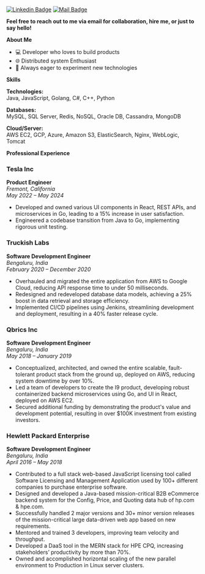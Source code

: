 <space><space> [![Linkedin Badge](https://img.shields.io/badge/-Akash%20Ramasamudra%20Basavaraj%20-blue?style=flat&labelColor=0e76a8&logo=linkedin&logoColor=white)](https://www.linkedin.com/in/akash-rb/ "Connect on Linkedin") <space><space> [![Mail Badge](https://img.shields.io/badge/-Akash%20Ramasamudra%20Basavaraj%20-red?style=flat&labelColor=c0392b&logo=gmail&logoColor=white)](mailto:rbakashcs@gmail.com " Gmail")

**Feel free to reach out to me via email for collaboration, hire me, or just to say hello!**

**About Me**
- 💻 Developer who loves to build products
- 🌐 Distributed system Enthusiast
- 🚀 Always eager to experiment new technologies


**Skills**

**Technologies:**  
Java, JavaScript, Golang, C#, C++, Python

**Databases:**  
MySQL, SQL Server, Redis, NoSQL, Oracle DB, Cassandra, MongoDB


**Cloud/Server:**  
AWS EC2, GCP, Azure, Amazon S3, ElasticSearch, Nginx, WebLogic, Tomcat


**Professional Experience**

### Tesla Inc
**Product Engineer**  
*Fremont, California*  
*May 2022 – May 2024*

- Developed and owned various UI components in React, REST APIs, and microservices in Go, leading to a 15% increase in user satisfaction.
- Engineered a codebase transition from Java to Go, implementing rigorous unit testing.

### Truckish Labs
**Software Development Engineer**  
*Bengaluru, India*  
*February 2020 – December 2020*

- Overhauled and migrated the entire application from AWS to Google Cloud, reducing API response time to under 50 milliseconds.
- Redesigned and redeveloped database data models, achieving a 25% boost in data retrieval and storage efficiency.
- Implemented CI/CD pipelines using Jenkins, streamlining development and deployment, resulting in a 40% faster release cycle.

### Qbrics Inc
**Software Development Engineer**  
*Bengaluru, India*  
*May 2018 – January 2019*

- Conceptualized, architected, and owned the entire scalable, fault-tolerant product stack from the ground up, deployed on AWS, reducing system downtime by over 10%.
- Led a team of developers to create the I9 product, developing robust containerized backend microservices using Go, and UI in React, deployed on AWS EC2.
- Secured additional funding by demonstrating the product's value and development potential, resulting in over $100K investment from existing investors.

### Hewlett Packard Enterprise
**Software Development Engineer**  
*Bengaluru, India*  
*April 2016 – May 2018*

- Contributed to a full stack web-based JavaScript licensing tool called Software Licensing and Management Application used by 100+ different companies to purchase enterprise software.
- Designed and developed a Java-based mission-critical B2B eCommerce backend system for the Config, Price, and Quoting data hub of hp.com & hpe.com.
- Successfully handled 2 major versions and 30+ minor version releases of the mission-critical large data-driven web app based on new requirements.
- Mentored and trained 3 developers, improving team velocity and throughput.
- Developed a DaaS tool in the MERN stack for HPE CPQ, increasing stakeholders’ productivity by more than 70%.
- Owned and accomplished horizontal scaling of the new parallel environment to Production in Linux server clusters.


<!---
rbakash/rbakash is a ✨ special ✨ repository because its `README.md` (this file) appears on your GitHub profile.
You can click the Preview link to take a look at your changes.
--->
